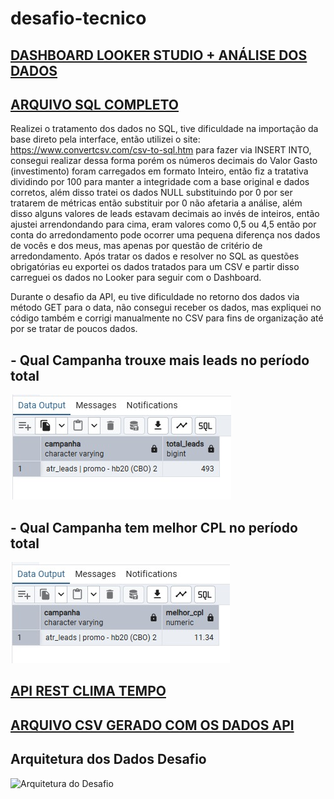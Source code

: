 # desafio-tecnico

## [DASHBOARD LOOKER STUDIO + ANÁLISE DOS DADOS](https://lookerstudio.google.com/reporting/d2ff49fc-04bb-4f99-be56-8d7448025f1d)

## [ARQUIVO SQL COMPLETO](desafio_tecnico_SQL.sql)

Realizei o tratamento dos dados no SQL, tive dificuldade na importação da base direto pela interface, então utilizei o site: https://www.convertcsv.com/csv-to-sql.htm para fazer via INSERT INTO, consegui realizar dessa forma porém os números decimais do Valor Gasto (investimento) foram carregados em formato Inteiro, então fiz a tratativa dividindo por 100 para manter a integridade com a base original e dados corretos, além disso tratei os dados NULL substituindo por 0 por ser tratarem de métricas então substituir por 0 não afetaria a análise, além disso alguns valores de leads estavam decimais ao invés de inteiros, então ajustei arrendondando para cima, eram valores como 0,5 ou 4,5 então por conta do arredondamento pode ocorrer uma pequena diferença nos dados de vocês e dos meus, mas apenas por questão de critério de arredondamento. Após tratar os dados e resolver no SQL as questões obrigatórias eu exportei os dados tratados para um CSV e partir disso carreguei os dados no Looker para seguir com o Dashboard.

Durante o desafio da API, eu tive dificuldade no retorno dos dados via método GET para o data, não consegui receber os dados, mas expliquei no código também e corrigi manualmente no CSV para fins de organização até por se tratar de poucos dados.

## - Qual Campanha trouxe mais leads no período total
![Pergunta_sql_1](/assets/images/pergunta_1.png)


## - Qual Campanha tem melhor CPL no período total
![Pergunta_sql_2](/assets/images/pergunta_2.png)


## [API REST CLIMA TEMPO]([HP]%20TESTE%20TÉCNICO%20API%20TEMPO%20-%20Rodrigo%20Pereira.ipynb)

## [ARQUIVO CSV GERADO COM OS DADOS API](historico_tempo.csv)

## Arquitetura dos Dados Desafio
![Arquitetura do Desafio](/assets/images/arquitetura_desafio.png)
